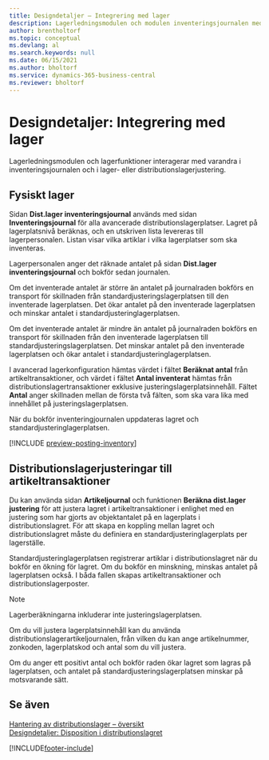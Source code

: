 ```yaml
---
title: Designdetaljer – Integrering med lager
description: Lagerledningsmodulen och modulen inventeringsjournalen med varandra i inventeringsjournalen och i lager- eller distributionslagerjustering.
author: brentholtorf
ms.topic: conceptual
ms.devlang: al
ms.search.keywords: null
ms.date: 06/15/2021
ms.author: bholtorf
ms.service: dynamics-365-business-central
ms.reviewer: bholtorf
---
```

# <a name="design-details-integration-with-inventory"></a>Designdetaljer: Integrering med lager

Lagerledningsmodulen och lagerfunktioner interagerar med varandra i inventeringsjournalen och i lager- eller distributionslagerjustering.  

## <a name="physical-inventory"></a>Fysiskt lager

Sidan **Dist.lager inventeringsjournal** används med sidan **Inventeringsjournal** för alla avancerade distributionslagerplatser. Lagret på lagerplatsnivå beräknas, och en utskriven lista levereras till lagerpersonalen. Listan visar vilka artiklar i vilka lagerplatser som ska inventeras.  
  
Lagerpersonalen anger det räknade antalet på sidan **Dist.lager inventeringsjournal** och bokför sedan journalen.  
  
Om det inventerade antalet är större än antalet på journalraden bokförs en transport för skillnaden från standardjusteringslagerplatsen till den inventerade lagerplatsen. Det ökar antalet på den inventerade lagerplatsen och minskar antalet i standardjusteringlagerplatsen.  
  
Om det inventerade antalet är mindre än antalet på journalraden bokförs en transport för skillnaden från den inventerade lagerplatsen till standardjusteringslagerplatsen. Det minskar antalet på den inventerade lagerplatsen och ökar antalet i standardjusteringlagerplatsen.  
  
I avancerad lagerkonfiguration hämtas värdet i fältet **Beräknat antal** från artikeltransaktioner, och värdet i fältet **Antal inventerat** hämtas från distributionslagertransaktioner exklusive justeringslagerplatsinnehåll. Fältet **Antal** anger skillnaden mellan de första två fälten, som ska vara lika med innehållet på justeringslagerplatsen.  
  
När du bokför inventeringjournalen uppdateras lagret och standardjusteringlagerplatsen.  

[!INCLUDE [preview-posting-inventory](includes/preview-posting-inventory.md)]
  
## <a name="warehouse-adjustments-to-the-item-ledger"></a>Distributionslagerjusteringar till artikeltransaktioner

Du kan använda sidan **Artikeljournal** och funktionen **Beräkna dist.lager justering** för att justera lagret i artikeltransaktioner i enlighet med en justering som har gjorts av objektantalet på en lagerplats i distributionslagret. För att skapa en koppling mellan lagret och distributionslagret måste du definiera en standardjusteringlagerplats per lagerställe.  
  
Standardjusteringlagerplatsen registrerar artiklar i distributionslagret när du bokför en ökning för lagret. Om du bokför en minskning, minskas antalet på lagerplatsen också. I båda fallen skapas artikeltransaktioner och distributionslagerposter.  
  
> [!NOTE]  
> Lagerberäkningarna inkluderar inte justeringslagerplatsen.  
  
Om du vill justera lagerplatsinnehåll kan du använda distributionslagerartikeljournalen, från vilken du kan ange artikelnummer, zonkoden, lagerplatskod och antal som du vill justera.  
  
Om du anger ett positivt antal och bokför raden ökar lagret som lagras på lagerplatsen, och antalet på standardjusteringslagerplatsen minskar på motsvarande sätt.  
  
## <a name="see-also"></a>Se även

[Hantering av distributionslager – översikt](design-details-warehouse-management.md)  
[Designdetaljer: Disposition i distributionslagret](design-details-availability-in-the-warehouse.md)  

[!INCLUDE[footer-include](includes/footer-banner.md)]
